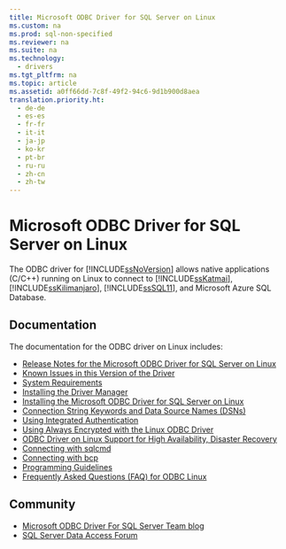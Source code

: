 ```yaml
---
title: Microsoft ODBC Driver for SQL Server on Linux
ms.custom: na
ms.prod: sql-non-specified
ms.reviewer: na
ms.suite: na
ms.technology: 
  - drivers
ms.tgt_pltfrm: na
ms.topic: article
ms.assetid: a0ff66dd-7c8f-49f2-94c6-9d1b900d8aea
translation.priority.ht: 
  - de-de
  - es-es
  - fr-fr
  - it-it
  - ja-jp
  - ko-kr
  - pt-br
  - ru-ru
  - zh-cn
  - zh-tw
---
```

# Microsoft ODBC Driver for SQL Server on Linux
The ODBC driver for [!INCLUDE[ssNoVersion](../content/includes/ssNoVersion_md.md)] allows native applications \(C\/C\+\+\) running on Linux to connect to [!INCLUDE[ssKatmai](../content/includes/ssKatmai_md.md)], [!INCLUDE[ssKilimanjaro](../content/includes/ssKilimanjaro_md.md)], [!INCLUDE[ssSQL11](../content/includes/ssSQL11_md.md)], and Microsoft Azure SQL Database.  
  
  
## Documentation  
The documentation for the ODBC driver on Linux includes:  
  
*   [Release Notes for the Microsoft ODBC Driver for SQL Server on Linux](../content/Release-Notes-for-the-Microsoft-ODBC-Driver-for-SQL-Server-on-Linux.md)  
*   [Known Issues in this Version of the Driver](../content/Known-Issues-in-this-Version-of-the-Driver.md)  
*   [System Requirements](../content/System-Requirements.md)  
*   [Installing the Driver Manager](../content/Installing-the-Driver-Manager.md)  
*   [Installing the Microsoft ODBC Driver for SQL Server on Linux](../content/Installing-the-Microsoft-ODBC-Driver-for-SQL-Server-on-Linux.md)  
*   [Connection String Keywords and Data Source Names &#40;DSNs&#41;](../content/Connection-String-Keywords-and-Data-Source-Names--DSNs-.md)  
*   [Using Integrated Authentication](../content/Using-Integrated-Authentication.md)  
*   [Using Always Encrypted with the Linux ODBC Driver](../content/Using-Always-Encrypted-with-the-Linux-ODBC-Driver.md)  
*   [ODBC Driver on Linux Support for High Availability, Disaster Recovery](../content/ODBC-Driver-on-Linux-Support-for-High-Availability--Disaster-Recovery.md)  
*   [Connecting with sqlcmd](../content/Connecting-with-sqlcmd.md)  
*   [Connecting with bcp](../content/Connecting-with-bcp.md)  
*   [Programming Guidelines](../content/Programming-Guidelines.md)  
*   [Frequently Asked Questions &#40;FAQ&#41; for ODBC Linux](../content/Frequently-Asked-Questions--FAQ--for-ODBC-Linux.md)  
  
## Community  
* [Microsoft ODBC Driver For SQL Server Team blog](http://blogs.msdn.com/sqlnativeclient/default.aspx)  
* [SQL Server Data Access Forum](http://social.technet.microsoft.com/Forums/en/sqldataaccess/threads)  
  
